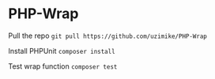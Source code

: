 # PHP-Wrap

Pull the repo
`git pull https://github.com/uzimike/PHP-Wrap`

Install PHPUnit
`composer install`

Test wrap function
`composer test`
